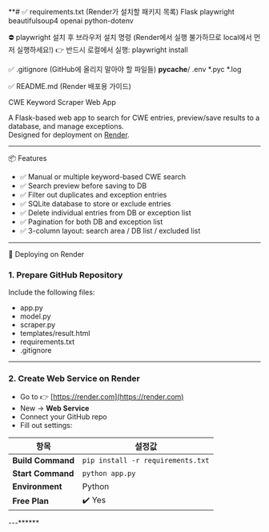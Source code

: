 **# ✅ requirements.txt (Render가 설치할 패키지 목록)
Flask
playwright
beautifulsoup4
openai
python-dotenv

⛔ playwright 설치 후 브라우저 설치 명령 (Render에서 실행 불가하므로 local에서 먼저 실행하세요!)
👉 반드시 로컬에서 실행: playwright install


✅ .gitignore (GitHub에 올리지 말아야 할 파일들)
__pycache__/
.env
*.pyc
*.log


✅ README.md (Render 배포용 가이드)

CWE Keyword Scraper Web App

A Flask-based web app to search for CWE entries, preview/save results to a database, and manage exceptions.  
Designed for deployment on [Render](https://render.com).

---

📦 Features

- ✅ Manual or multiple keyword-based CWE search
- ✅ Search preview before saving to DB
- ✅ Filter out duplicates and exception entries
- ✅ SQLite database to store or exclude entries
- ✅ Delete individual entries from DB or exception list
- ✅ Pagination for both DB and exception list
- ✅ 3-column layout: search area / DB list / excluded list

---

🚀 Deploying on Render

### 1. Prepare GitHub Repository  
Include the following files:
- app.py
- model.py
- scraper.py
- templates/result.html
- requirements.txt
- .gitignore

---

### 2. Create Web Service on Render

- Go to 👉 [https://render.com](https://render.com)
- New → **Web Service**
- Connect your GitHub repo
- Fill out settings:

| 항목 | 설정값 |
|------|--------|
| **Build Command** | `pip install -r requirements.txt` |
| **Start Command** | `python app.py` |
| **Environment** | Python |
| **Free Plan** | ✔️ Yes |

---******
